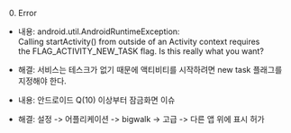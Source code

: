 0. Error  
* 내용: android.util.AndroidRuntimeException:  
Calling startActivity() from outside of an Activity context requires  
the FLAG_ACTIVITY_NEW_TASK flag. Is this really what you want?  
- 해결: 서비스는 테스크가 없기 때문에 액티비티를 시작하려면 new task 플래그를 지정해야 한다.  
* 내용: 안드로이드 Q(10) 이상부터 잠금화면 이슈  
- 해결: 설정 -> 어플리케이션 -> bigwalk -> 고급 -> 다른 앱 위에 표시 허가  
